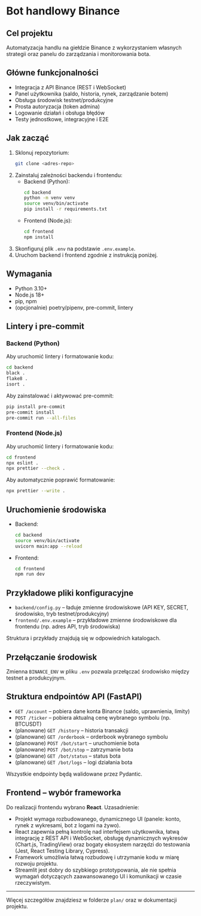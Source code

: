 # Bot handlowy Binance

## Cel projektu
Automatyzacja handlu na giełdzie Binance z wykorzystaniem własnych strategii oraz panelu do zarządzania i monitorowania bota.

## Główne funkcjonalności
- Integracja z API Binance (REST i WebSocket)
- Panel użytkownika (saldo, historia, rynek, zarządzanie botem)
- Obsługa środowisk testnet/produkcyjne
- Prosta autoryzacja (token admina)
- Logowanie działań i obsługa błędów
- Testy jednostkowe, integracyjne i E2E

## Jak zacząć
1. Sklonuj repozytorium:
   ```bash
   git clone <adres-repo>
   ```
2. Zainstaluj zależności backendu i frontendu:
   - Backend (Python):
     ```bash
     cd backend
     python -m venv venv
     source venv/bin/activate
     pip install -r requirements.txt
     ```
   - Frontend (Node.js):
     ```bash
     cd frontend
     npm install
     ```
3. Skonfiguruj plik `.env` na podstawie `.env.example`.
4. Uruchom backend i frontend zgodnie z instrukcją poniżej.

## Wymagania
- Python 3.10+
- Node.js 18+
- pip, npm
- (opcjonalnie) poetry/pipenv, pre-commit, lintery

## Lintery i pre-commit

### Backend (Python)
Aby uruchomić lintery i formatowanie kodu:
```bash
cd backend
black .
flake8 .
isort .
```
Aby zainstalować i aktywować pre-commit:
```bash
pip install pre-commit
pre-commit install
pre-commit run --all-files
```

### Frontend (Node.js)
Aby uruchomić lintery i formatowanie kodu:
```bash
cd frontend
npx eslint .
npx prettier --check .
```
Aby automatycznie poprawić formatowanie:
```bash
npx prettier --write .
```

## Uruchomienie środowiska
- Backend:
  ```bash
  cd backend
  source venv/bin/activate
  uvicorn main:app --reload
  ```
- Frontend:
  ```bash
  cd frontend
  npm run dev
  ```

## Przykładowe pliki konfiguracyjne

- `backend/config.py` – ładuje zmienne środowiskowe (API KEY, SECRET, środowisko, tryb testnet/produkcyjny)
- `frontend/.env.example` – przykładowe zmienne środowiskowe dla frontendu (np. adres API, tryb środowiska)

Struktura i przykłady znajdują się w odpowiednich katalogach.

## Przełączanie środowisk
Zmienna `BINANCE_ENV` w pliku `.env` pozwala przełączać środowisko między testnet a produkcyjnym.

## Struktura endpointów API (FastAPI)

- `GET /account` – pobiera dane konta Binance (saldo, uprawnienia, limity)
- `POST /ticker` – pobiera aktualną cenę wybranego symbolu (np. BTCUSDT)
- (planowane) `GET /history` – historia transakcji
- (planowane) `GET /orderbook` – orderbook wybranego symbolu
- (planowane) `POST /bot/start` – uruchomienie bota
- (planowane) `POST /bot/stop` – zatrzymanie bota
- (planowane) `GET /bot/status` – status bota
- (planowane) `GET /bot/logs` – logi działania bota

Wszystkie endpointy będą walidowane przez Pydantic.

## Frontend – wybór frameworka

Do realizacji frontendu wybrano **React**. Uzasadnienie:
- Projekt wymaga rozbudowanego, dynamicznego UI (panele: konto, rynek z wykresami, bot z logami na żywo).
- React zapewnia pełną kontrolę nad interfejsem użytkownika, łatwą integrację z REST API i WebSocket, obsługę dynamicznych wykresów (Chart.js, TradingView) oraz bogaty ekosystem narzędzi do testowania (Jest, React Testing Library, Cypress).
- Framework umożliwia łatwą rozbudowę i utrzymanie kodu w miarę rozwoju projektu.
- Streamlit jest dobry do szybkiego prototypowania, ale nie spełnia wymagań dotyczących zaawansowanego UI i komunikacji w czasie rzeczywistym.

---
Więcej szczegółów znajdziesz w folderze `plan/` oraz w dokumentacji projektu.
